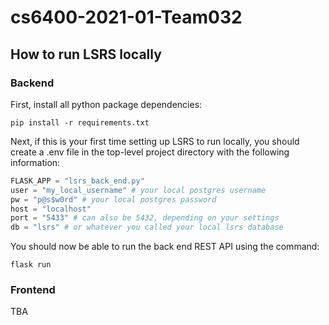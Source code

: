 # cs6400-2021-01-Team032

## How to run LSRS locally

### Backend

First, install all python package dependencies:

```
pip install -r requirements.txt
```

Next, if this is your first time setting up LSRS to run locally, you should create a .env file in the top-level project directory with the following information:

```python
FLASK_APP = "lsrs_back_end.py"
user = "my_local_username" # your local postgres username
pw = "p@s$w0rd" # your local postgres password
host = "localhost"
port = "5433" # can also be 5432, depending on your settings
db = "lsrs" # or whatever you called your local lsrs database
```

You should now be able to run the back end REST API using the command:

```
flask run
```

### Frontend

TBA
